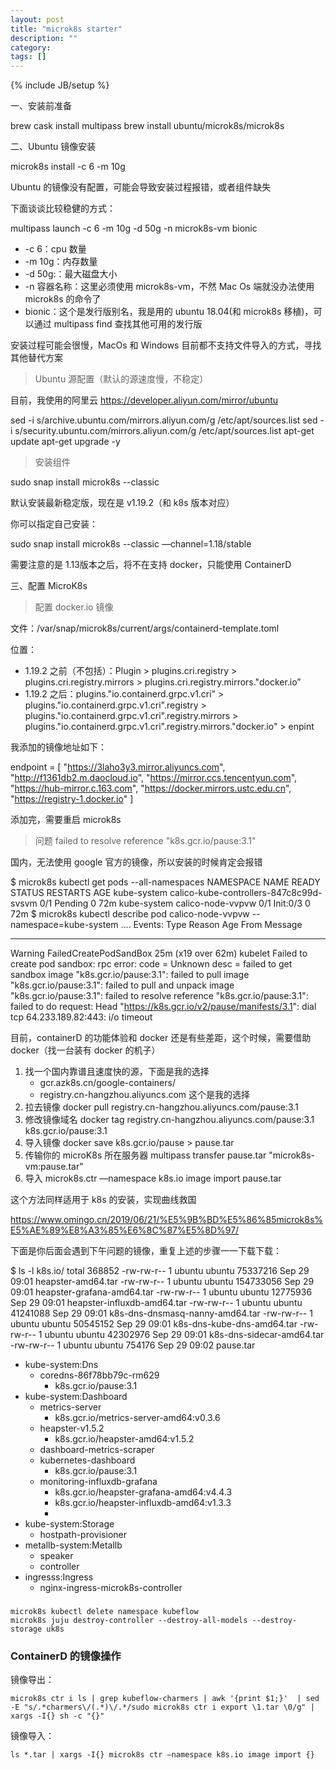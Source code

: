 ```yaml
---
layout: post
title: "microk8s starter"
description: ""
category: 
tags: []
---
```

{% include JB/setup %}

一、安装前准备

brew cask install multipass
brew install ubuntu/microk8s/microk8s


二、Ubuntu 镜像安装

microk8s install -c 6 -m 10g

Ubuntu 的镜像没有配置，可能会导致安装过程报错，或者组件缺失

下面谈谈比较稳健的方式：

multipass launch -c 6 -m 10g -d 50g -n microk8s-vm bionic

- -c 6：cpu 数量
- -m 10g：内存数量
- -d 50g:：最大磁盘大小
- -n 容器名称：这里必须使用 microk8s-vm，不然 Mac Os 端就没办法使用 microk8s 的命令了
- bionic：这个是发行版别名，我是用的 ubuntu 18.04(和 microk8s 移植)，可以通过 multipass find 查找其他可用的发行版

安装过程可能会很慢，MacOs 和 Windows 目前都不支持文件导入的方式，寻找其他替代方案

> Ubuntu 源配置（默认的源速度慢，不稳定）

目前，我使用的阿里云 https://developer.aliyun.com/mirror/ubuntu

sed -i s/archive.ubuntu.com/mirrors.aliyun.com/g /etc/apt/sources.list
sed -i s/security.ubuntu.com/mirrors.aliyun.com/g /etc/apt/sources.list
apt-get update
apt-get  upgrade -y

> 安装组件

sudo snap install microk8s --classic

默认安装最新稳定版，现在是 v1.19.2（和 k8s 版本对应）

你可以指定自己安装：

sudo snap install microk8s --classic —channel=1.18/stable

需要注意的是 1.13版本之后，将不在支持 docker，只能使用 ContainerD

三、配置 MicroK8s

> 配置 docker.io 镜像

文件：/var/snap/microk8s/current/args/containerd-template.toml

位置：
- 1.19.2 之前（不包括）：Plugin > plugins.cri.registry > plugins.cri.registry.mirrors > plugins.cri.registry.mirrors."docker.io”
- 1.19.2 之后：plugins."io.containerd.grpc.v1.cri" >  plugins."io.containerd.grpc.v1.cri".registry > plugins."io.containerd.grpc.v1.cri".registry.mirrors > plugins."io.containerd.grpc.v1.cri".registry.mirrors."docker.io" > enpint


我添加的镜像地址如下：

  endpoint = [
    "https://3laho3y3.mirror.aliyuncs.com",
    "http://f1361db2.m.daocloud.io",
    "https://mirror.ccs.tencentyun.com",
    "https://hub-mirror.c.163.com",
    "https://docker.mirrors.ustc.edu.cn",
    "https://registry-1.docker.io"
  ]

添加完，需要重启 microk8s


> 问题 failed to resolve reference "k8s.gcr.io/pause:3.1"

国内，无法使用 google 官方的镜像，所以安装的时候肯定会报错

$ microk8s kubectl get pods --all-namespaces
NAMESPACE     NAME                                      READY   STATUS     RESTARTS   AGE
kube-system   calico-kube-controllers-847c8c99d-svsvm   0/1     Pending    0          72m
kube-system   calico-node-vvpvw                         0/1     Init:0/3   0          72m
$  microk8s kubectl describe pod calico-node-vvpvw --namespace=kube-system
….
Events:
  Type     Reason                  Age                   From     Message
  ----     ------                  ----                  ----     -------
  Warning  FailedCreatePodSandBox  25m (x19 over 62m)    kubelet  Failed to create pod sandbox: rpc error: code = Unknown desc = failed to get sandbox image "k8s.gcr.io/pause:3.1": failed to pull image "k8s.gcr.io/pause:3.1": failed to pull and unpack image "k8s.gcr.io/pause:3.1": failed to resolve reference "k8s.gcr.io/pause:3.1": failed to do request: Head "https://k8s.gcr.io/v2/pause/manifests/3.1": dial tcp 64.233.189.82:443: i/o timeout

目前，containerD 的功能体验和 docker 还是有些差距，这个时候，需要借助 docker（找一台装有 docker 的机子）

1. 找一个国内靠谱且速度快的源，下面是我的选择
    -  gcr.azk8s.cn/google-containers/
    -  registry.cn-hangzhou.aliyuncs.com 这个是我的选择
2. 拉去镜像
docker pull registry.cn-hangzhou.aliyuncs.com/pause:3.1
3. 修改镜像域名
docker tag registry.cn-hangzhou.aliyuncs.com/pause:3.1 k8s.gcr.io/pause:3.1
4. 导入镜像
docker save k8s.gcr.io/pause > pause.tar
5. 传输你的 microK8s 所在服务器
multipass transfer pause.tar "microk8s-vm:pause.tar"
6. 导入
microk8s.ctr —namespace k8s.io image import pause.tar

这个方法同样适用于 k8s 的安装，实现曲线救国

https://www.omingo.cn/2019/06/21/%E5%9B%BD%E5%86%85microk8s%E5%AE%89%E8%A3%85%E6%8C%87%E5%8D%97/

下面是你后面会遇到下午问题的镜像，重复上述的步骤一一下载下载：

$ ls -l k8s.io/
total 368852
-rw-rw-r-- 1 ubuntu ubuntu  75337216 Sep 29 09:01 heapster-amd64.tar
-rw-rw-r-- 1 ubuntu ubuntu 154733056 Sep 29 09:01 heapster-grafana-amd64.tar
-rw-rw-r-- 1 ubuntu ubuntu  12775936 Sep 29 09:01 heapster-influxdb-amd64.tar
-rw-rw-r-- 1 ubuntu ubuntu  41241088 Sep 29 09:01 k8s-dns-dnsmasq-nanny-amd64.tar
-rw-rw-r-- 1 ubuntu ubuntu  50545152 Sep 29 09:01 k8s-dns-kube-dns-amd64.tar
-rw-rw-r-- 1 ubuntu ubuntu  42302976 Sep 29 09:01 k8s-dns-sidecar-amd64.tar
-rw-rw-r-- 1 ubuntu ubuntu    754176 Sep 29 09:02 pause.tar


- kube-system:Dns
    - coredns-86f78bb79c-rm629
        - k8s.gcr.io/pause:3.1
- kube-system:Dashboard
    - metrics-server
        - k8s.gcr.io/metrics-server-amd64:v0.3.6
    - heapster-v1.5.2
        - k8s.gcr.io/heapster-amd64:v1.5.2
    - dashboard-metrics-scraper
    - kubernetes-dashboard
        - k8s.gcr.io/pause:3.1
    - monitoring-influxdb-grafana
        - k8s.gcr.io/heapster-grafana-amd64:v4.4.3
        - k8s.gcr.io/heapster-influxdb-amd64:v1.3.3
        - 
- kube-system:Storage
    - hostpath-provisioner
- metallb-system:Metallb
    - speaker
    - controller
- ingresss:Ingress
    - nginx-ingress-microk8s-controller

### 

    microk8s kubectl delete namespace kubeflow
    microk8s juju destroy-controller --destroy-all-models --destroy-storage uk8s


### ContainerD 的镜像操作

镜像导出：

    microk8s ctr i ls | grep kubeflow-charmers | awk '{print $1;}'  | sed -E "s/.*charmers\/(.*)\/.*/sudo microk8s ctr i export \1.tar \0/g" | xargs -I{} sh -c "{}"

镜像导入：

    ls *.tar | xargs -I{} microk8s ctr —namespace k8s.io image import {}

    
